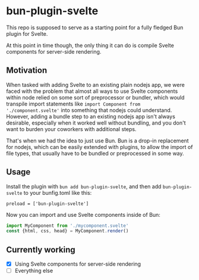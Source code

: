 # bun-plugin-svelte

This repo is supposed to serve as a starting point for a fully fledged Bun plugin for Svelte. 

At this point in time though, the only thing it can do is compile Svelte components for server-side rendering.

## Motivation

When tasked with adding Svelte to an existing plain nodejs app, we were faced with the problem that almost all ways to use Svelte components within node relied on some sort of preprocessor or bundler, which would transpile import statements like `import Component from './component.svelte'` into something that nodejs could understand. However, adding a bundle step to an existing nodejs app isn't always desirable, especially when it worked well without bundling, and you don't want to burden your coworkers with additional steps.

That's when we had the idea to just use Bun. Bun is a drop-in replacement for nodejs, which can be easily extended with plugins, to allow the import of file types, that usually have to be bundled or preprocessed in some way.

## Usage

Install the plugin with `bun add bun-plugin-svelte`, and then add `bun-plugin-svelte` to your bunfig.toml like this:

```
preload = ['bun-plugin-svelte']
```

Now you can import and use Svelte components inside of Bun:

```js
import MyComponent from './mycomponent.svelte'
const {html, css, head} = MyComponent.render()
```

## Currently working

- [x] Using Svelte components for server-side rendering
- [ ] Everything else
